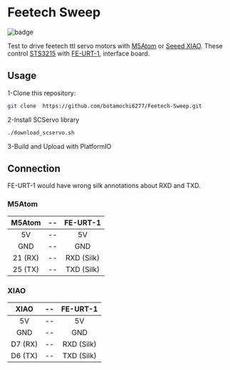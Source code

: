 # Feetech Sweep

![badge](https://github.com/botamochi6277/Feetech-Sweep/actions/workflows/ci-platformio.yml/badge.svg)

Test to drive feetech ttl servo motors with [M5Atom](https://docs.m5stack.com/#/en/core/atom_lite) or [Seeed XIAO](https://www.seeedstudio.com/Seeeduino-XIAO-Arduino-Microcontroller-SAMD21-Cortex-M0+-p-4426.html).
These control [STS3215](https://akizukidenshi.com/catalog/g/gM-16312/) with [FE-URT-1](https://akizukidenshi.com/catalog/g/gM-16295/), interface board.

## Usage

1-Clone this repository:

```zsh
git clone  https://github.com/botamochi6277/Feetech-Sweep.git
```

2-Install SCServo library

```zsh
./download_scservo.sh
```

3-Build and Upload with PlatformIO

## Connection

FE-URT-1 would have wrong silk annotations about RXD and TXD.

### M5Atom

| M5Atom  | --  |  FE-URT-1  |
| :-----: | :-: | :--------: |
|   5V    | --  |     5V     |
|   GND   | --  |    GND     |
| 21 (RX) | --  | RXD (Silk) |
| 25 (TX) | --  | TXD (Silk) |

### XIAO

|  XIAO   | --  |  FE-URT-1  |
| :-----: | :-: | :--------: |
|   5V    | --  |     5V     |
|   GND   | --  |    GND     |
| D7 (RX) | --  | RXD (Silk) |
| D6 (TX) | --  | TXD (Silk) |
